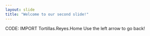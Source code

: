 ```yaml
---
layout: slide
title: "Welcome to our second slide!"
---
```

CODE: IMPORT Tortillas.Reyes.Home
Use the left arrow to go back!
